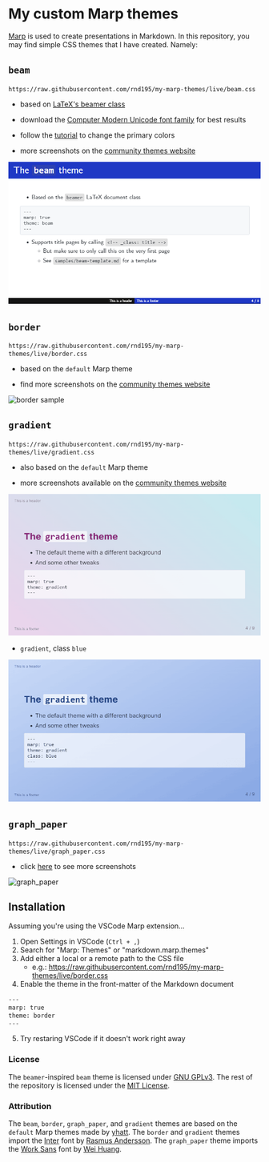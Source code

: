 # My custom Marp themes

[Marp](https://marp.app/) is used to create presentations in Markdown. In this repository, you may find simple CSS themes that I have created. Namely:

## `beam`

````
https://raw.githubusercontent.com/rnd195/my-marp-themes/live/beam.css
````

- based on [LaTeX's beamer class](https://github.com/josephwright/beamer)

- download the [Computer Modern Unicode font family](https://ctan.org/pkg/cm-unicode?lang=en) for best results
- follow the [tutorial](how-to/beam_custom.md) to change the primary colors
- more screenshots on the [community themes website](https://rnd195.github.io/marp-community-themes/theme/beam.html)

![beam sample](./samples/beam.png)

## `border`

```
https://raw.githubusercontent.com/rnd195/my-marp-themes/live/border.css
```

- based on the `default` Marp theme

- find more screenshots on the [community themes website](https://rnd195.github.io/marp-community-themes/theme/border.html)


![border sample](./samples/border.png)

## `gradient`

```
https://raw.githubusercontent.com/rnd195/my-marp-themes/live/gradient.css
```

- also based on the `default` Marp theme

- more screenshots available on the [community themes website](https://rnd195.github.io/marp-community-themes/theme/gradient.html)


![gradient1 sample](./samples/gradient.png)

- `gradient`, class `blue`

![gradient-blue](samples/gradient-blue.png)

## `graph_paper`

```
https://raw.githubusercontent.com/rnd195/my-marp-themes/live/graph_paper.css
```

- click [here](https://rnd195.github.io/marp-community-themes/theme/graph_paper.html) to see more screenshots

![graph_paper](samples/graph_paper.png)



## Installation

Assuming you're using the VSCode Marp extension…

1. Open Settings in VSCode (`Ctrl + ,`)
2. Search for "Marp: Themes" or "markdown.marp.themes"
3. Add either a local or a remote path to the CSS file
   - e.g.: https://raw.githubusercontent.com/rnd195/my-marp-themes/live/border.css
4. Enable the theme in the front-matter of the Markdown document

```
---
marp: true
theme: border
---
```

5. Try restaring VSCode if it doesn't work right away

### License

The `beamer`-inspired `beam` theme is licensed under [GNU GPLv3](https://github.com/rnd195/my-marp-themes/blob/main/LICENSE_beamer). The rest of the repository is licensed under the [MIT License](https://github.com/rnd195/my-marp-themes/blob/main/LICENSE).



### Attribution

The `beam`, `border`, `graph_paper`, and `gradient` themes are based on the `default` Marp themes made by [yhatt](https://github.com/marp-team/marp-core/tree/main/themes). The `border` and `gradient` themes import the [Inter](https://fonts.google.com/specimen/Inter) font by [Rasmus Andersson](https://rsms.me/). The `graph_paper` theme imports the [Work Sans](https://github.com/weiweihuanghuang/Work-Sans) font by [Wei Huang](https://github.com/weiweihuanghuang).

